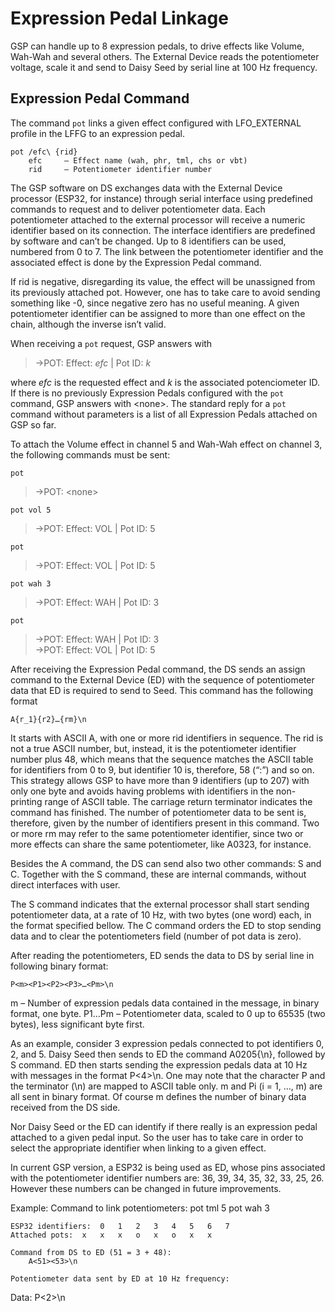 # Expression Pedal Linkage

GSP can handle up to 8 expression pedals, to drive effects like Volume, Wah-Wah and several others. The External Device reads the potentiometer voltage, scale it and send to Daisy Seed by serial line at 100 Hz frequency.

## Expression Pedal Command

The command ```pot``` links a given effect configured with LFO_EXTERNAL profile in the LFFG to an expression pedal.

	pot /efc\ {rid}
		efc 	– Effect name (wah, phr, tml, chs or vbt)
		rid 	– Potentiometer identifier number

The GSP software on DS exchanges data with the External Device processor (ESP32, for instance) through serial interface using predefined commands to request and to deliver potentiometer data. Each potentiometer attached to the external processor will receive a numeric identifier based on its connection. The interface identifiers are predefined by software and can’t be changed. Up to 8 identifiers can be used, numbered from 0 to 7. The link between the potentiometer identifier and the associated effect is done by the Expression Pedal command. 

If rid is negative, disregarding its value, the effect will be unassigned from its previously attached pot. However, one has to take care to avoid sending something like -0, since negative zero has no useful meaning. A given potentiometer identifier can be assigned to more than one effect on the chain, although the inverse isn’t valid.

When receiving a ```pot``` request, GSP answers with 

> ->POT: Effect: *efc* | Pot ID: *k*

where *efc* is the requested effect and *k* is the associated potenciometer ID. If there is no previously Expression Pedals configured with the ```pot``` command, GSP answers with \<none>. The standard reply for a ```pot``` command without parameters is a list of all Expression Pedals attached on GSP so far.

To attach the Volume effect in channel 5 and Wah-Wah effect on channel 3, the following commands must be sent:


```pot```
> ->POT: \<none>

```pot vol 5```
> ->POT: Effect: VOL | Pot ID: 5

```pot```
> ->POT: Effect: VOL | Pot ID: 5

```pot wah 3```
> ->POT: Effect: WAH | Pot ID: 3

```pot```
> ->POT: Effect: WAH | Pot ID: 3 <br>
> ->POT: Effect: VOL | Pot ID: 5 </br>

After receiving the Expression Pedal command, the DS sends an assign command to the External Device (ED) with the sequence of potentiometer data that ED is required to send to Seed. This command has the following format

	A{r_1}{r2}…{rm}\n

It starts with ASCII A, with one or more rid identifiers in sequence. The rid is not a true ASCII number, but, instead, it is the potentiometer identifier number plus 48, which means that the sequence matches the ASCII table for identifiers from 0 to 9, but identifier 10 is, therefore, 58 (“:”) and so on. This strategy allows GSP to have more than 9 identifiers (up to 207) with only one byte and avoids having problems with identifiers in the non-printing range of ASCII table. The carriage return terminator indicates the command has finished. The number of potentiometer data to be sent is, therefore, given by the number of identifiers present in this command. Two or more rm may refer to the same potentiometer identifier, since two or more effects can share the same potentiometer, like A0323, for instance.

Besides the A command, the DS can send also two other commands: S and C. Together with the S command, these are internal commands, without direct interfaces with user.

The S command indicates that the external processor shall start sending potentiometer data, at a rate of 10 Hz, with two bytes (one word) each, in the format specified bellow. The C command orders the ED to stop sending data and to clear the potentiometers field (number of pot data is zero).

After reading the potentiometers, ED sends the data to DS by serial line in following binary format:

	P<m><P1><P2><P3>…<Pm>\n
m – Number of expression pedals data contained in the message, in binary format, one byte.
P1…Pm – Potentiometer data, scaled to 0 up to 65535 (two bytes), less significant byte first.

As an example, consider 3 expression pedals connected to pot identifiers 0, 2, and 5. Daisy Seed then sends to ED the command A0205{\n}, followed by S command. ED then starts sending the expression pedals data at 10 Hz with messages in the format P<4><P0><P2><P0><P5>\n. One may note that the character P and the terminator (\n) are mapped to ASCII table only. m and Pi (i = 1, …, m) are all sent in binary format. Of course m defines the number of binary data received from the DS side.

Nor Daisy Seed or the ED can identify if there really is an expression pedal attached to a given pedal input. So the user has to take care in order to select the appropriate identifier when linking to a given effect.

In current GSP version, a ESP32 is being used as ED, whose pins associated with the potentiometer identifier numbers are: 36, 39, 34, 35, 32, 33, 25, 26. However these numbers can be changed in future improvements.

Example:
	Command to link potentiometers:
	pot tml 5
	pot wah 3

	ESP32 identifiers: 	0 	1 	2 	3 	4 	5	6	7
	Attached pots: 	x	x	x	o	x	o	x	x

	Command from DS to ED (51 = 3 + 48):
		A<51><53>\n	

	Potentiometer data sent by ED at 10 Hz frequency:
Data: P<2><P3><P5>\n


